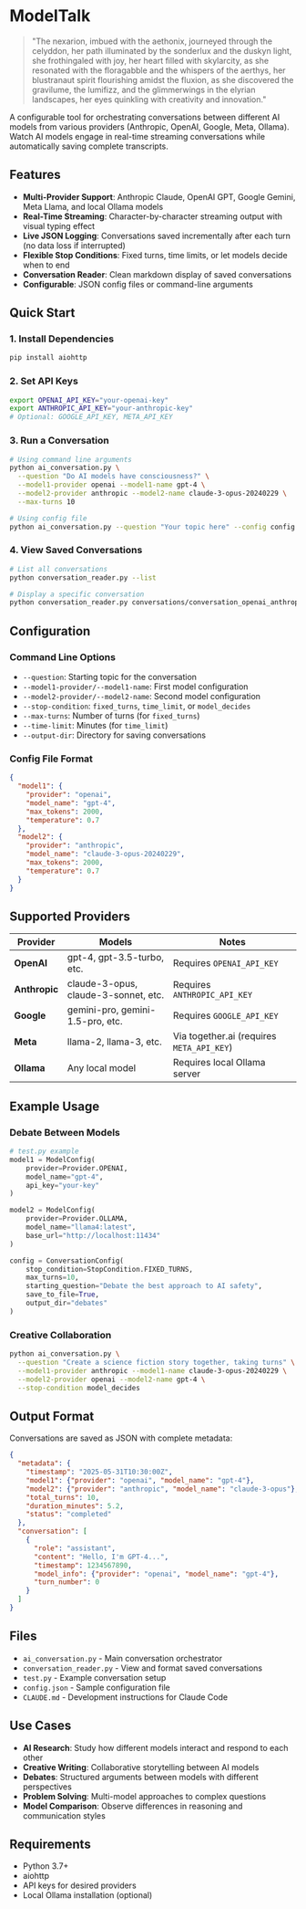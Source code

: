 # ModelTalk

>"The nexarion, imbued with the aethonix, journeyed through the celyddon, 
>her path illuminated by the sonderlux and the duskyn light, she frothingaled with joy,
>her heart filled with skylarcity, as she resonated with the floragabble and the whispers 
>of the aerthys, her blustranaut spirit flourishing amidst the fluxion, as she discovered 
>the gravilume, the lumifizz, and the glimmerwings in the elyrian landscapes, 
>her eyes quinkling with creativity and innovation."

A configurable tool for orchestrating conversations between different AI models from various providers (Anthropic, OpenAI, Google, Meta, Ollama). Watch AI models engage in real-time streaming conversations while automatically saving complete transcripts.

## Features

- **Multi-Provider Support**: Anthropic Claude, OpenAI GPT, Google Gemini, Meta Llama, and local Ollama models
- **Real-Time Streaming**: Character-by-character streaming output with visual typing effect
- **Live JSON Logging**: Conversations saved incrementally after each turn (no data loss if interrupted)
- **Flexible Stop Conditions**: Fixed turns, time limits, or let models decide when to end
- **Conversation Reader**: Clean markdown display of saved conversations
- **Configurable**: JSON config files or command-line arguments

## Quick Start

### 1. Install Dependencies
```bash
pip install aiohttp
```

### 2. Set API Keys
```bash
export OPENAI_API_KEY="your-openai-key"
export ANTHROPIC_API_KEY="your-anthropic-key"
# Optional: GOOGLE_API_KEY, META_API_KEY
```

### 3. Run a Conversation
```bash
# Using command line arguments
python ai_conversation.py \
  --question "Do AI models have consciousness?" \
  --model1-provider openai --model1-name gpt-4 \
  --model2-provider anthropic --model2-name claude-3-opus-20240229 \
  --max-turns 10

# Using config file
python ai_conversation.py --question "Your topic here" --config config.json
```

### 4. View Saved Conversations
```bash
# List all conversations
python conversation_reader.py --list

# Display a specific conversation
python conversation_reader.py conversations/conversation_openai_anthropic_20250531_123456.json
```

## Configuration

### Command Line Options
- `--question`: Starting topic for the conversation
- `--model1-provider/--model1-name`: First model configuration
- `--model2-provider/--model2-name`: Second model configuration
- `--stop-condition`: `fixed_turns`, `time_limit`, or `model_decides`
- `--max-turns`: Number of turns (for `fixed_turns`)
- `--time-limit`: Minutes (for `time_limit`)
- `--output-dir`: Directory for saving conversations

### Config File Format
```json
{
  "model1": {
    "provider": "openai",
    "model_name": "gpt-4",
    "max_tokens": 2000,
    "temperature": 0.7
  },
  "model2": {
    "provider": "anthropic", 
    "model_name": "claude-3-opus-20240229",
    "max_tokens": 2000,
    "temperature": 0.7
  }
}
```

## Supported Providers

| Provider | Models | Notes |
|----------|--------|-------|
| **OpenAI** | gpt-4, gpt-3.5-turbo, etc. | Requires `OPENAI_API_KEY` |
| **Anthropic** | claude-3-opus, claude-3-sonnet, etc. | Requires `ANTHROPIC_API_KEY` |
| **Google** | gemini-pro, gemini-1.5-pro, etc. | Requires `GOOGLE_API_KEY` |
| **Meta** | llama-2, llama-3, etc. | Via together.ai (requires `META_API_KEY`) |
| **Ollama** | Any local model | Requires local Ollama server |

## Example Usage

### Debate Between Models
```python
# test.py example
model1 = ModelConfig(
    provider=Provider.OPENAI,
    model_name="gpt-4",
    api_key="your-key"
)

model2 = ModelConfig(
    provider=Provider.OLLAMA,
    model_name="llama4:latest",
    base_url="http://localhost:11434"
)

config = ConversationConfig(
    stop_condition=StopCondition.FIXED_TURNS,
    max_turns=10,
    starting_question="Debate the best approach to AI safety",
    save_to_file=True,
    output_dir="debates"
)
```

### Creative Collaboration
```bash
python ai_conversation.py \
  --question "Create a science fiction story together, taking turns" \
  --model1-provider anthropic --model1-name claude-3-opus-20240229 \
  --model2-provider openai --model2-name gpt-4 \
  --stop-condition model_decides
```

## Output Format

Conversations are saved as JSON with complete metadata:
```json
{
  "metadata": {
    "timestamp": "2025-05-31T10:30:00Z",
    "model1": {"provider": "openai", "model_name": "gpt-4"},
    "model2": {"provider": "anthropic", "model_name": "claude-3-opus"},
    "total_turns": 10,
    "duration_minutes": 5.2,
    "status": "completed"
  },
  "conversation": [
    {
      "role": "assistant",
      "content": "Hello, I'm GPT-4...",
      "timestamp": 1234567890,
      "model_info": {"provider": "openai", "model_name": "gpt-4"},
      "turn_number": 0
    }
  ]
}
```

## Files

- `ai_conversation.py` - Main conversation orchestrator
- `conversation_reader.py` - View and format saved conversations  
- `test.py` - Example conversation setup
- `config.json` - Sample configuration file
- `CLAUDE.md` - Development instructions for Claude Code

## Use Cases

- **AI Research**: Study how different models interact and respond to each other
- **Creative Writing**: Collaborative storytelling between AI models
- **Debates**: Structured arguments between models with different perspectives
- **Problem Solving**: Multi-model approaches to complex questions
- **Model Comparison**: Observe differences in reasoning and communication styles

## Requirements

- Python 3.7+
- aiohttp
- API keys for desired providers
- Local Ollama installation (optional)
